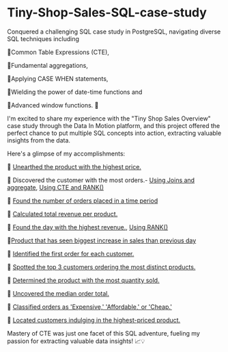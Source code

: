 # Tiny-Shop-Sales-SQL-case-study

Conquered a challenging SQL case study in PostgreSQL, navigating diverse SQL techniques including 

🔹Common Table Expressions (CTE), 

🔹Fundamental aggregations, 

🔹Applying CASE WHEN statements, 

🔹Wielding the power of date-time functions and 

🔹Advanced window functions. 💪
 
I'm excited to share my experience with the "Tiny Shop Sales Overview" case study through the Data In Motion platform,
and this project offered the perfect chance to put multiple SQL concepts into action, extracting valuable insights from the data.
 
Here's a glimpse of my accomplishments:

🔹 [Unearthed the product with the highest price.](https://github.com/mythilyram/Tiny-Shop-Sales-SQL-case-study/blob/main/Q1.png)

🔹 Discovered the customer with the most orders.- [Using Joins and aggregate](https://github.com/mythilyram/Tiny-Shop-Sales-SQL-case-study/blob/main/Q1.png),  [Using CTE and RANK()](https://github.com/mythilyram/Tiny-Shop-Sales-SQL-case-study/blob/main/Q2%20using%20CTE%20and%20Rank%20fn.png)

🔹 [Found the number of orders placed in a time period](https://github.com/mythilyram/Tiny-Shop-Sales-SQL-case-study/blob/main/Q3%20new.png)

🔹 [Calculated total revenue per product.](https://github.com/mythilyram/Tiny-Shop-Sales-SQL-case-study/blob/main/Q4.png)

🔹 [Found the day with the highest revenue.](https://github.com/mythilyram/Tiny-Shop-Sales-SQL-case-study/blob/main/Q5.png), [Using RANK()](https://github.com/mythilyram/Tiny-Shop-Sales-SQL-case-study/blob/main/Q5%20using%20rank.png)

🔹[Product that has seen biggest increase in sales than previous day](https://github.com/mythilyram/Tiny-Shop-Sales-SQL-case-study/blob/main/Q6%20final.png)

🔹 [Identified the first order for each customer.](https://github.com/mythilyram/Tiny-Shop-Sales-SQL-case-study/blob/main/Q7.png)

🔹 [Spotted the top 3 customers ordering the most distinct products.](https://github.com/mythilyram/Tiny-Shop-Sales-SQL-case-study/blob/main/Q8.png)

🔹 [Determined the product with the most quantity sold.](https://github.com/mythilyram/Tiny-Shop-Sales-SQL-case-study/blob/main/Q12%20new.png)

🔹 [Uncovered the median order total.](https://github.com/mythilyram/Tiny-Shop-Sales-SQL-case-study/blob/main/Q9.png)

🔹 [Classified orders as 'Expensive,' 'Affordable,' or 'Cheap.'](https://github.com/mythilyram/Tiny-Shop-Sales-SQL-case-study/blob/main/Q10.png)

🔹 [Located customers indulging in the highest-priced product.](https://github.com/mythilyram/Tiny-Shop-Sales-SQL-case-study/blob/main/Q11.png)

Mastery of CTE was just one facet of this SQL adventure, fueling my passion for extracting valuable data insights! 📈💡
